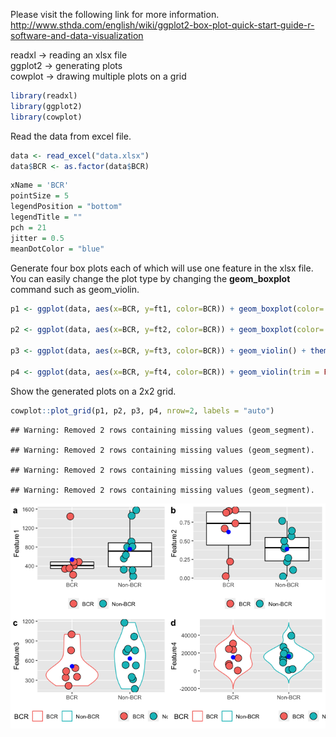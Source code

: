 Please visit the following link for more information.
<http://www.sthda.com/english/wiki/ggplot2-box-plot-quick-start-guide-r-software-and-data-visualization>
<br>

readxl -\> reading an xlsx file <br> ggplot2 -\> generating plots <br>
cowplot -\> drawing multiple plots on a grid <br>

``` r
library(readxl)
library(ggplot2)
library(cowplot)
```

Read the data from excel file.

``` r
data <- read_excel("data.xlsx")
data$BCR <- as.factor(data$BCR)
```

``` r
xName = 'BCR'
pointSize = 5
legendPosition = "bottom"
legendTitle = ""
pch = 21
jitter = 0.5
meanDotColor = "blue"
```

Generate four box plots each of which will use one feature in the xlsx
file. You can easily change the plot type by changing the
**geom\_boxplot** command such as geom\_violin.

``` r
p1 <- ggplot(data, aes(x=BCR, y=ft1, color=BCR)) + geom_boxplot(color='black') + theme(legend.position = legendPosition, axis.title.x=element_blank()) + labs(y = "Feature1", fill = legendTitle) + geom_point(aes(fill=BCR), size = pointSize, pch=pch, position = position_jitterdodge(jitter), color='black') + stat_summary(fun=mean, color=meanDotColor)

p2 <- ggplot(data, aes(x=BCR, y=ft2, color=BCR)) + geom_boxplot(color='black') + theme(legend.position = legendPosition, axis.title.x=element_blank()) + labs(y = "Feature2", fill = legendTitle) + geom_point(aes(fill=BCR), size = pointSize, pch=pch, position = position_jitterdodge(jitter), color='black') + stat_summary(fun=mean, color=meanDotColor)

p3 <- ggplot(data, aes(x=BCR, y=ft3, color=BCR)) + geom_violin() + theme(legend.position = legendPosition, axis.title.x=element_blank()) + labs(y = "Feature3", fill = legendTitle) + geom_point(aes(fill=BCR), size = pointSize, pch=pch, position = position_jitterdodge(jitter), color='black') + stat_summary(fun=mean, color=meanDotColor)

p4 <- ggplot(data, aes(x=BCR, y=ft4, color=BCR)) + geom_violin(trim = FALSE) + theme(legend.position = legendPosition, axis.title.x=element_blank()) + labs(y = "Feature4", fill = legendTitle) + geom_point(aes(fill=BCR), size = pointSize, pch=pch, position = position_jitterdodge(jitter), color='black') + stat_summary(fun=mean, color=meanDotColor)
```

Show the generated plots on a 2x2 grid.

``` r
cowplot::plot_grid(p1, p2, p3, p4, nrow=2, labels = "auto")
```

    ## Warning: Removed 2 rows containing missing values (geom_segment).
    
    ## Warning: Removed 2 rows containing missing values (geom_segment).
    
    ## Warning: Removed 2 rows containing missing values (geom_segment).
    
    ## Warning: Removed 2 rows containing missing values (geom_segment).

![](GeneratePlots_files/figure-gfm/unnamed-chunk-5-1.png)<!-- -->
